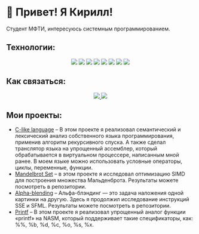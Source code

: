 # 👋 Привет! Я Кирилл!
Студент МФТИ, интересуюсь системным программированием.

## Технологии:
<p align="center">
  <img src="https://img.shields.io/badge/-C-A8B9CC?style=for-the-badge&logo=c&logoColor=white" />
  <img src="https://img.shields.io/badge/-C++-00599C?style=for-the-badge&logo=c%2B%2B&logoColor=white" />
  <img src="https://img.shields.io/badge/-Python-3776AB?style=for-the-badge&logo=python&logoColor=white" />
  <img src="https://img.shields.io/badge/-SFML-8CC445?style=for-the-badge&logo=sfml&logoColor=white" />
  <img src="https://img.shields.io/badge/-Qt-41CD52?style=for-the-badge&logo=qt&logoColor=white" />
  <img src="https://img.shields.io/badge/-Make/CMake-064F8C?style=for-the-badge&logo=cmake&logoColor=white" />
  <img src="https://img.shields.io/badge/-Git-F05032?style=for-the-badge&logo=git&logoColor=white" />
  <img src="https://img.shields.io/badge/-LaTeX-008080?style=for-the-badge&logo=latex&logoColor=white" />
</p>

## Как связаться: 
<p align="center">
  <a href="https://t.me/mipt_kl">
    <img src="https://img.shields.io/badge/Telegram-26A5E4?style=for-the-badge&logo=telegram&logoColor=white" />
  </a>
  <a href="mailto:lakhnov.ka@phystech.edu">
    <img src="https://img.shields.io/badge/Email-D14836?style=for-the-badge&logo=gmail&logoColor=white" />
  </a>
</p>

## Мои проекты:
- [C-like language](https://github.com/KirillLakhnov/Language) – В этом проекте я реализовал семантический и лексический анализ собственного языка программирования, применив алгоритм рекурсивного спуска. А также сделал транслятор языка на упрощенный ассемблер, который обрабатывается в виртуальном процессере, написанным мной ранее. В моем языке можно использовать условные операторы, циклы, переменные, функции.
- [Mandelbrot Set](https://github.com/KirillLakhnov/Mandelbrot) – в этом проекте я исследовал оптимизацию SIMD для построения множества Мальденброта. Результаты можете посмотреть в репозитории.
- [Alpha-blending](https://github.com/KirillLakhnov/Alpha-blending) – Альфа-блэндинг — это задача наложения одной картинки на другую. Здесь я продолжил исследование инструкций SSE и SFML. Результаты можете посмотреть в репозитории.
- [Printf](https://github.com/KirillLakhnov/ASM_PRINTF) – В этом проекте я реализовал упрощенный аналог функции «printf» на NASM, который поддерживает такие спецификаторы, как: %%, %b, %d, %c, %o, %s, %x.